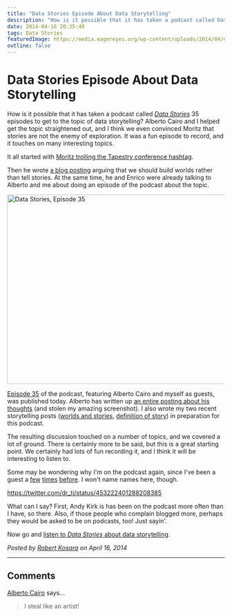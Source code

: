 ```yaml
---
title: "Data Stories Episode About Data Storytelling"
description: "How is it possible that it has taken a podcast called Data Stories 35 episodes to get to the topic of data storytelling? Alberto Cairo and I helped get the topic straightened out, and I think we even convinced Moritz that stories are not the enemy of exploration. It was a fun episode to record, and it touches on many interesting topics."
date: 2014-04-16 20:35:49
tags: Data Stories
featuredImage: https://media.eagereyes.org/wp-content/uploads/2014/04/ds35.jpg
outline: false
---
```


# Data Stories Episode About Data Storytelling

How is it possible that it has taken a podcast called <a href="http://well-formed-data.net/archives/1027/worlds-not-stories"><em>Data Stories</em></a> 35 episodes to get to the topic of data storytelling? Alberto Cairo and I helped get the topic straightened out, and I think we even convinced Moritz that stories are not the enemy of exploration. It was a fun episode to record, and it touches on many interesting topics.

It all started with [Moritz trolling the Tapestry conference hashtag](https://twitter.com/moritz_stefaner/status/438791035356213250).

Then he wrote <a href="http://well-formed-data.net/archives/1027/worlds-not-stories">a blog posting</a> arguing that we should build worlds rather than tell stories. At the same time, he and Enrico were already talking to Alberto and me about doing an episode of the podcast about the topic.

<p><img class="aligncenter size-medium wp-image-3840" alt="Data Stories, Episode 35" src="https://media.eagereyes.org/wp-content/uploads/2014/04/ds35-730x438.jpg" width="730" height="438" /></p>

<a href="http://datastori.es/data-stories-35-visual-storytelling-w-alberto-cairo-and-robert-kosara/">Episode 35</a> of the podcast, featuring Alberto Cairo and myself as guests, was published today. Alberto has written up <a href="http://www.thefunctionalart.com/2014/04/annotation-narrative-and-storytelling.html">an entire posting about his thoughts</a> (and stolen my amazing screenshot). I also wrote my two recent storytelling posts (<a title="Stories Are Gateways Into Worlds" href="http://eagereyes.org/blog/2014/stories-are-gateways-into-worlds">worlds and stories</a>, <a title="Story: A Definition" href="http://eagereyes.org/blog/2014/story-a-definition">definition of story</a>) in preparation for this podcast.

The resulting discussion touched on a number of topics, and we covered a lot of ground. There is certainly more to be said, but this is a great starting point. We certainly had lots of fun recording it, and I think it will be interesting to listen to.

Some may be wondering why I'm on the podcast again, since I've been a guest a <a title="Listen To Me Dispense My Wisdom on the Data Stories Podcast!" href="http://eagereyes.org/blog/2012/listen-dispense-wisdom-data-stories-podcast">few</a> <a title="Report from IEEE VIS 2013 in Atlanta, GA" href="http://eagereyes.org/blog/2013/report-from-ieee-vis-2013-in-atlanta-ga">times</a> <a title="Data Stories Podcast: 2013 in Review, Outlook to 2014" href="http://eagereyes.org/blog/2014/data-stories-podcast-2013-in-review-outlook-to-2014">before</a>. I won't name names here, though.

https://twitter.com/dr_tj/status/453222401288208385

What can I say? First, Andy Kirk is has been on the podcast more often than I have, so there. Also, if those people who complain blogged more, perhaps they would be asked to be on podcasts, too! Just sayin'.

Now go and <a href="http://datastori.es/data-stories-35-visual-storytelling-w-alberto-cairo-and-robert-kosara/">listen to <em>Data Stories</em> about data storytelling</a>.


_Posted by <a href="/about">Robert Kosara</a> on April 16, 2014_


<aside class="comments">

---
## Comments

<a href="http://www.thefunctionalart.com" rel="nofollow noopener" target="_blank">Alberto Cairo</a> says…
>	I steal like an artist!

</aside>

